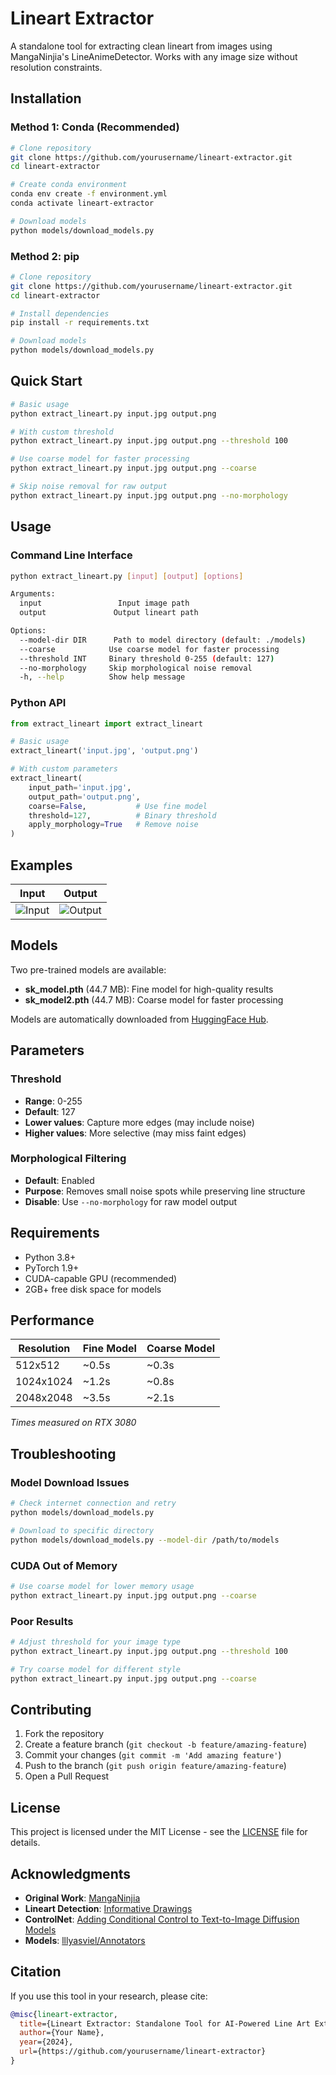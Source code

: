 # Lineart Extractor

A standalone tool for extracting clean lineart from images using MangaNinjia's LineAnimeDetector. Works with any image size without resolution constraints.

## Installation

### Method 1: Conda (Recommended)

```bash
# Clone repository
git clone https://github.com/yourusername/lineart-extractor.git
cd lineart-extractor

# Create conda environment
conda env create -f environment.yml
conda activate lineart-extractor

# Download models
python models/download_models.py
```

### Method 2: pip

```bash
# Clone repository
git clone https://github.com/yourusername/lineart-extractor.git
cd lineart-extractor

# Install dependencies
pip install -r requirements.txt

# Download models
python models/download_models.py
```

## Quick Start

```bash
# Basic usage
python extract_lineart.py input.jpg output.png

# With custom threshold
python extract_lineart.py input.jpg output.png --threshold 100

# Use coarse model for faster processing
python extract_lineart.py input.jpg output.png --coarse

# Skip noise removal for raw output
python extract_lineart.py input.jpg output.png --no-morphology
```

## Usage

### Command Line Interface

```bash
python extract_lineart.py [input] [output] [options]

Arguments:
  input                 Input image path
  output               Output lineart path

Options:
  --model-dir DIR      Path to model directory (default: ./models)
  --coarse            Use coarse model for faster processing
  --threshold INT     Binary threshold 0-255 (default: 127)
  --no-morphology     Skip morphological noise removal
  -h, --help          Show help message
```

### Python API

```python
from extract_lineart import extract_lineart

# Basic usage
extract_lineart('input.jpg', 'output.png')

# With custom parameters
extract_lineart(
    input_path='input.jpg',
    output_path='output.png',
    coarse=False,           # Use fine model
    threshold=127,          # Binary threshold
    apply_morphology=True   # Remove noise
)
```

## Examples

| Input | Output |
|-------|--------|
| ![Input](examples/input/sample.jpg) | ![Output](examples/output/sample_lineart.png) |

## Models

Two pre-trained models are available:

- **sk_model.pth** (44.7 MB): Fine model for high-quality results
- **sk_model2.pth** (44.7 MB): Coarse model for faster processing

Models are automatically downloaded from [HuggingFace Hub](https://huggingface.co/lllyasviel/Annotators).

## Parameters

### Threshold
- **Range**: 0-255
- **Default**: 127
- **Lower values**: Capture more edges (may include noise)
- **Higher values**: More selective (may miss faint edges)

### Morphological Filtering
- **Default**: Enabled
- **Purpose**: Removes small noise spots while preserving line structure
- **Disable**: Use `--no-morphology` for raw model output

## Requirements

- Python 3.8+
- PyTorch 1.9+
- CUDA-capable GPU (recommended)
- 2GB+ free disk space for models

## Performance

| Resolution | Fine Model | Coarse Model |
|------------|------------|--------------|
| 512x512    | ~0.5s      | ~0.3s        |
| 1024x1024  | ~1.2s      | ~0.8s        |
| 2048x2048  | ~3.5s      | ~2.1s        |

*Times measured on RTX 3080*

## Troubleshooting

### Model Download Issues
```bash
# Check internet connection and retry
python models/download_models.py

# Download to specific directory
python models/download_models.py --model-dir /path/to/models
```

### CUDA Out of Memory
```bash
# Use coarse model for lower memory usage
python extract_lineart.py input.jpg output.png --coarse
```

### Poor Results
```bash
# Adjust threshold for your image type
python extract_lineart.py input.jpg output.png --threshold 100

# Try coarse model for different style
python extract_lineart.py input.jpg output.png --coarse
```

## Contributing

1. Fork the repository
2. Create a feature branch (`git checkout -b feature/amazing-feature`)
3. Commit your changes (`git commit -m 'Add amazing feature'`)
4. Push to the branch (`git push origin feature/amazing-feature`)
5. Open a Pull Request

## License

This project is licensed under the MIT License - see the [LICENSE](LICENSE) file for details.

## Acknowledgments

- **Original Work**: [MangaNinjia](https://github.com/originalauthor/manganinjia)
- **Lineart Detection**: [Informative Drawings](https://github.com/carolineec/informative-drawings)
- **ControlNet**: [Adding Conditional Control to Text-to-Image Diffusion Models](https://arxiv.org/abs/2302.05543)
- **Models**: [lllyasviel/Annotators](https://huggingface.co/lllyasviel/Annotators)

## Citation

If you use this tool in your research, please cite:

```bibtex
@misc{lineart-extractor,
  title={Lineart Extractor: Standalone Tool for AI-Powered Line Art Extraction},
  author={Your Name},
  year={2024},
  url={https://github.com/yourusername/lineart-extractor}
}
```
